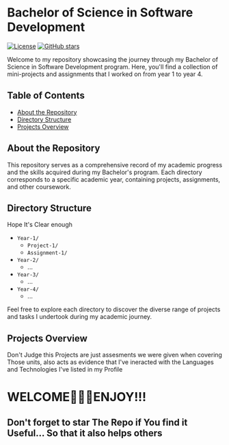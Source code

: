 # Bachelor of Science in Software Development

[![License](https://img.shields.io/badge/License-MIT-blue.svg)](https://opensource.org/licenses/MIT)
[![GitHub stars](https://img.shields.io/github/stars/your-username/your-repository.svg)](https://github.com/your-username/your-repository/stargazers)

Welcome to my repository showcasing the journey through my Bachelor of Science in Software Development program. Here, you'll find a collection of mini-projects and assignments that I worked on from year 1 to year 4.

## Table of Contents

- [About the Repository](#about-the-repository)
- [Directory Structure](#directory-structure)
- [Projects Overview](#projects-overview)


## About the Repository

This repository serves as a comprehensive record of my academic progress and the skills acquired during my Bachelor's program. Each directory corresponds to a specific academic year, containing projects, assignments, and other coursework.

## Directory Structure
Hope It's Clear enough

- `Year-1/`
  - `Project-1/`
  - `Assignment-1/`
- `Year-2/`
  - ...
- `Year-3/`
  - ...
- `Year-4/`
  - ...

Feel free to explore each directory to discover the diverse range of projects and tasks I undertook during my academic journey.

## Projects Overview
Don't Judge this Projects are just assesments we were given when covering Those units, also acts as evidence that I've ineracted with the Languages and Technologies I've listed in my Profile

<h1>WELCOME🤗😁🤗ENJOY!!!</h1>
<h2><Strong>Don't forget to star The Repo if You find it Useful... So that it also helps others</Strong></h2>
